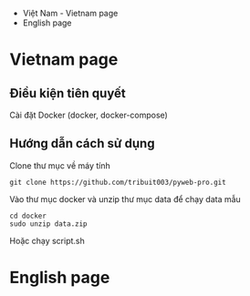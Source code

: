 - Việt Nam - Vietnam page
- English page

# Vietnam page

## Điều kiện tiên quyết
Cài đặt Docker (docker, docker-compose)

## Hướng dẫn cách sử dụng

Clone thư mục về máy tính

```
git clone https://github.com/tribuit003/pyweb-pro.git
```

Vào thư mục docker và unzip thư mục data để chạy data mẫu

```
cd docker
sudo unzip data.zip
```

Hoặc chạy script.sh

# English page